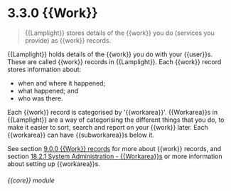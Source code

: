 # 3.3.0    {{Work}}

> {{Lamplight}} stores details of the {{work}} you do (services you provide) as {{work}} records. 

{{Lamplight}} holds details of the {{work}} you do with your {{user}}s. These are called {{work}} records in {{Lamplight}}. Each {{work}} record stores information about:

  * when and where it happened;
  * what happened; and
  * who was there.

Each {{work}} record is categorised by '{{workarea}}'. {{Workarea}}s in {{Lamplight}} are a way of categorising the different things that you do, to make it easier to sort, search and report on your {{work}} later. Each {{workarea}} can have {{subworkarea}}s below it.

See section [9.0.0  {{Work}} records](/help/index/v/{{version}}/p/9.0.0) for more about {{work}} records, and section [18.2.1  System Administration - {{Workarea}}s](/help/index/v/{{version}}/p/18.2.1) or more information about setting up {{workarea}}s. 

###### {{core}} module

